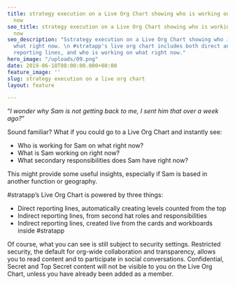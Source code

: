 ```yaml
---
title: strategy execution on a Live Org Chart showing who is working on what right
  now
seo_title: strategy execution on a Live Org Chart showing who is working on what right
  now
seo_description: "Sstrategy execution on a Live Org Chart showing who is working on
  what right now. \n #stratapp's live org chart includes both direct and indirect
  reporting lines, and who is working on what right now."
hero_image: "/uploads/09.png"
date: 2019-06-18T08:00:00.000+00:00
feature_image: ''
slug: strategy execution on a live org chart
layout: feature

---
```

“_I wonder why Sam is not getting back to me, I sent him that over a week ago?_”

Sound familiar? What if you could go to a Live Org Chart and instantly see:

* Who is working for Sam on what right now?
* What is Sam working on right now?
* What secondary responsibilities does Sam have right now?

This might provide some useful insights, especially if Sam is based in another function or geography.

\#stratapp’s Live Org Chart is powered by three things:

* Direct reporting lines, automatically creating levels counted from the top
* Indirect reporting lines, from second hat roles and responsibilities
* Indirect reporting lines, created live from the cards and workboards inside #stratapp

Of course, what you can see is still subject to security settings. Restricted security, the default for org-wide collaboration and transparency, allows you to read content and to participate in social conversations. Confidential, Secret and Top Secret content will not be visible to you on the Live Org Chart, unless you have already been added as a member.